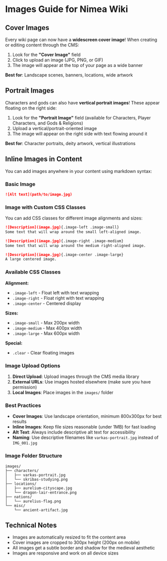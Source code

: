 # Images Guide for Nimea Wiki

## Cover Images

Every wiki page can now have a **widescreen cover image**! When creating or editing content through the CMS:

1. Look for the **"Cover Image"** field
2. Click to upload an image (JPG, PNG, or GIF)
3. The image will appear at the top of your page as a wide banner

**Best for**: Landscape scenes, banners, locations, wide artwork

## Portrait Images

Characters and gods can also have **vertical portrait images**! These appear floating on the right side:

1. Look for the **"Portrait Image"** field (available for Characters, Player Characters, and Gods & Religions)
2. Upload a vertical/portrait-oriented image
3. The image will appear on the right side with text flowing around it

**Best for**: Character portraits, deity artwork, vertical illustrations

## Inline Images in Content

You can add images anywhere in your content using markdown syntax:

### Basic Image
```markdown
![Alt text](path/to/image.jpg)
```

### Image with Custom CSS Classes
You can add CSS classes for different image alignments and sizes:

```markdown
![Description](image.jpg){.image-left .image-small}
Some text that will wrap around the small left-aligned image.

![Description](image.jpg){.image-right .image-medium}
Some text that will wrap around the medium right-aligned image.

![Description](image.jpg){.image-center .image-large}
A large centered image.
```

### Available CSS Classes

**Alignment:**
- `.image-left` - Float left with text wrapping
- `.image-right` - Float right with text wrapping
- `.image-center` - Centered display

**Sizes:**
- `.image-small` - Max 200px width
- `.image-medium` - Max 400px width  
- `.image-large` - Max 600px width

**Special:**
- `.clear` - Clear floating images

### Image Upload Options

1. **Direct Upload**: Upload images through the CMS media library
2. **External URLs**: Use images hosted elsewhere (make sure you have permission)
3. **Local Images**: Place images in the `images/` folder

### Best Practices

- **Cover Images**: Use landscape orientation, minimum 800x300px for best results
- **Inline Images**: Keep file sizes reasonable (under 1MB) for fast loading
- **Alt Text**: Always include descriptive alt text for accessibility
- **Naming**: Use descriptive filenames like `varkas-portrait.jpg` instead of `IMG_001.jpg`

### Image Folder Structure

```
images/
├── characters/
│   ├── varkas-portrait.jpg
│   └── skribas-studying.png
├── locations/
│   ├── aurelium-cityscape.jpg
│   └── dragon-lair-entrance.png
├── nations/
│   └── aurelius-flag.png
└── misc/
    └── ancient-artifact.jpg
```

## Technical Notes

- Images are automatically resized to fit the content area
- Cover images are cropped to 300px height (200px on mobile)
- All images get a subtle border and shadow for the medieval aesthetic
- Images are responsive and work on all device sizes